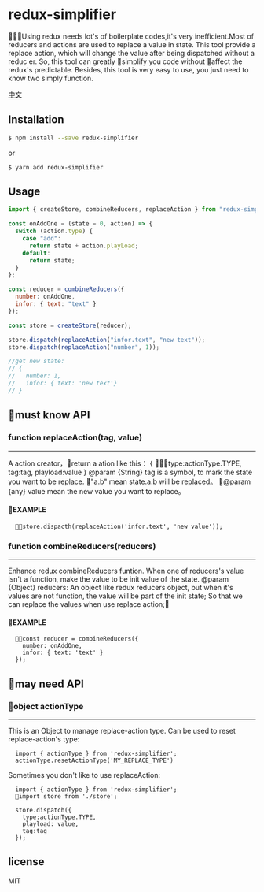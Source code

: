 # redux-simplifier

Using redux needs lot's of boilerplate codes,it's very inefficient.Most of reducers and actions are used to replace a value in state. This tool provide a replace action, which will change the value after being dispatched without a reduc er. So, this tool can greatly simplify you code without affect the redux's predictable.
Besides, this tool is very easy to use, you just need to know two simply function.

[中文](./readme-zh.md)

## Installation

```bash
$ npm install --save redux-simplifier
```

or

```
$ yarn add redux-simplifier
```

## Usage

```js
import { createStore, combineReducers, replaceAction } from "redux-simplifier";

const onAddOne = (state = 0, action) => {
  switch (action.type) {
    case "add":
      return state + action.playLoad;
    default:
      return state;
  }
};

const reducer = combineReducers({
  number: onAddOne,
  infor: { text: "text" }
});

const store = createStore(reducer);

store.dispatch(replaceAction("infor.text", "new text"));
store.dispatch(replaceAction("number", 1));

//get new state:
// {
//   number: 1,
//   infor: { text: 'new text'}
// }
```

## must know API

### function replaceAction(tag, value)

---

A action creator，return a ation like this：
{
type:actionType.TYPE,
tag:tag,
playload:value
}
@param {String} tag is a symbol, to mark the state you want to be replace. "a.b" mean state.a.b will be replaced。
@param {any} value mean the new value you want to replace。

#### EXAMPLE

```
  store.dispacth(replaceAction('infor.text', 'new value'));
```

### function combineReducers(reducers)

---

Enhance redux combineReducers funtion. When one of reducers's value isn't a function, make the value to be init value of the state.
@param {Object} reducers: An object like redux reducers object, but when it's values are not function, the value will
be part of the init state; So that we can replace the values when use replace action;

#### EXAMPLE

```
  const reducer = combineReducers({
    number: onAddOne,
    infor: { text: 'text' }
  });
```

## may need API

### object actionType

---

This is an Object to manage replace-action type. Can be used to reset replace-action's type:

```
  import { actionType } from 'redux-simplifier';
  actionType.resetActionType('MY_REPLACE_TYPE')
```

Sometimes you don't like to use replaceAction:

```
  import { actionType } from 'redux-simplifier';
  import store from './store';

  store.dispatch({
    type:actionType.TYPE,
    playload: value,
    tag:tag
  });
```

## license

MIT
